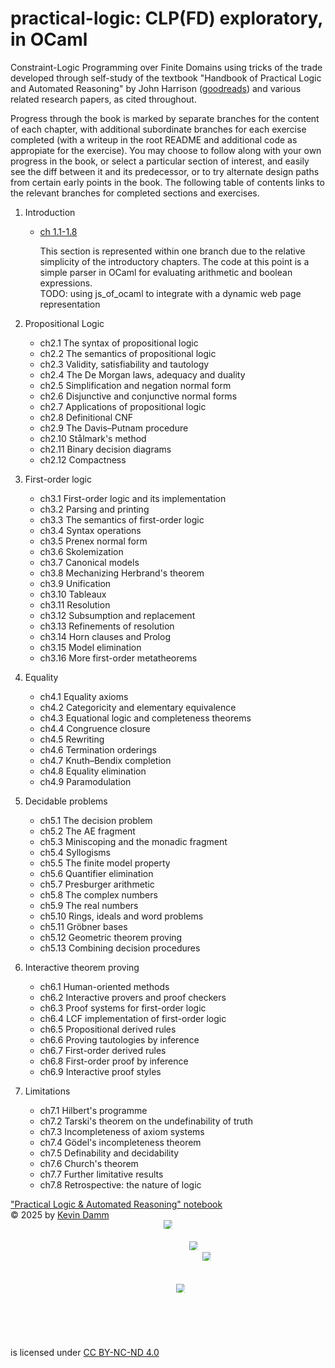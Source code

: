 # practical-logic: CLP(FD) exploratory, in OCaml

Constraint-Logic Programming over Finite Domains using tricks of the trade
developed through self-study of the textbook
"Handbook of Practical Logic and Automated Reasoning" by John Harrison
([goodreads](https://www.goodreads.com/book/show/7475215))
and various related research papers, as cited throughout.

Progress through the book is marked by separate branches for the content of
each chapter, with additional subordinate branches for each exercise
completed (with a writeup in the root README and additional code as appropiate
for the exercise).
You may choose to follow along with your own progress in the book, or select
a particular section of interest, and easily see the diff between it and its
predecessor, or to try alternate design paths from certain early points in the
book.  The following table of contents links to the relevant branches for
completed sections and exercises.

1. Introduction

    * [ch 1.1-1.8](https://github.com/kevindamm/practical-logic/blob/ch1/Summary.md)

      This section is represented within one branch due to the relative simplicity
      of the introductory chapters.
      The code at this point is a simple parser in OCaml for evaluating arithmetic
      and boolean expressions.\
      TODO: using js_of_ocaml to integrate with a dynamic web page representation

2. Propositional Logic

    * ch2.1 The syntax of propositional logic
    * ch2.2 The semantics of propositional logic
    * ch2.3 Validity, satisfiability and tautology
    * ch2.4 The De Morgan laws, adequacy and duality
    * ch2.5 Simplification and negation normal form
    * ch2.6 Disjunctive and conjunctive normal forms
    * ch2.7 Applications of propositional logic
    * ch2.8 Definitional CNF
    * ch2.9 The Davis&ndash;Putnam procedure
    * ch2.10 St&aring;lmark's method
    * ch2.11 Binary decision diagrams
    * ch2.12 Compactness

3. First-order logic

    * ch3.1 First-order logic and its implementation
    * ch3.2 Parsing and printing
    * ch3.3 The semantics of first-order logic
    * ch3.4 Syntax operations
    * ch3.5 Prenex normal form
    * ch3.6 Skolemization
    * ch3.7 Canonical models
    * ch3.8 Mechanizing Herbrand's theorem
    * ch3.9 Unification
    * ch3.10 Tableaux
    * ch3.11 Resolution
    * ch3.12 Subsumption and replacement
    * ch3.13 Refinements of resolution
    * ch3.14 Horn clauses and Prolog
    * ch3.15 Model elimination
    * ch3.16 More first-order metatheorems

4. Equality

    * ch4.1 Equality axioms
    * ch4.2 Categoricity and elementary equivalence
    * ch4.3 Equational logic and completeness theorems
    * ch4.4 Congruence closure
    * ch4.5 Rewriting
    * ch4.6 Termination orderings
    * ch4.7 Knuth&ndash;Bendix completion
    * ch4.8 Equality elimination
    * ch4.9 Paramodulation

5. Decidable problems

    * ch5.1 The decision problem
    * ch5.2 The AE fragment
    * ch5.3 Miniscoping and the monadic fragment
    * ch5.4 Syllogisms
    * ch5.5 The finite model property
    * ch5.6 Quantifier elimination
    * ch5.7 Presburger arithmetic
    * ch5.8 The complex numbers
    * ch5.9 The real numbers
    * ch5.10 Rings, ideals and word problems
    * ch5.11 Gr&ouml;bner bases
    * ch5.12 Geometric theorem proving
    * ch5.13 Combining decision procedures
  
6. Interactive theorem proving

    * ch6.1 Human-oriented methods
    * ch6.2 Interactive provers and proof checkers
    * ch6.3 Proof systems for first-order logic
    * ch6.4 LCF implementation of first-order logic
    * ch6.5 Propositional derived rules
    * ch6.6 Proving tautologies by inference
    * ch6.7 First-order derived rules
    * ch6.8 First-order proof by inference
    * ch6.9 Interactive proof styles

7. Limitations

    * ch7.1 Hilbert's programme
    * ch7.2 Tarski's theorem on the undefinability of truth
    * ch7.3 Incompleteness of axiom systems
    * ch7.4 G&ouml;del's incompleteness theorem
    * ch7.5 Definability and decidability
    * ch7.6 Church's theorem
    * ch7.7 Further limitative results
    * ch7.8 Retrospective: the nature of logic

["Practical Logic & Automated Reasoning" notebook](https://github.com/kevindamm/practical-logic)\
© 2025 by [Kevin Damm](https://github.com/kevindamm)\
is licensed under
[CC BY-NC-ND 4.0](https://creativecommons.org/licenses/by-nc-nd/4.0/)
![Creative Commons](https://mirrors.creativecommons.org/presskit/icons/cc.svg)
![Attribution](https://mirrors.creativecommons.org/presskit/icons/by.svg)
![NonCommercial](https://mirrors.creativecommons.org/presskit/icons/nc.svg)
![NoDerivatives](https://mirrors.creativecommons.org/presskit/icons/nd.svg)

<style>
img {
  max-width: 1em;
  max-height: 1em;
  margin-left: .2em;
}
</style>
